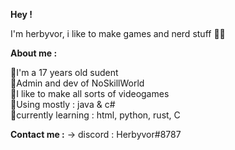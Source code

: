 **Hey !**

I'm herbyvor, i like to make games and nerd stuff 👨‍💻

**About me :**

🌟I'm a 17 years old sudent <br>
🌟Admin and dev of NoSkillWorld <br>
🌟I like to make all sorts of videogames <br>
🌟Using mostly : java & c# <br>
🌟currently learning : html, python, rust, C

**Contact me :** -> discord : Herbyvor#8787
